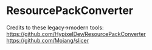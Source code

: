 # ResourcePackConverter

Credits to these legacy->modern tools:
https://github.com/HypixelDev/ResourcePackConverter
https://github.com/Mojang/slicer